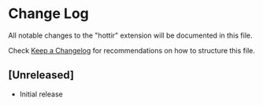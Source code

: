 # Change Log

All notable changes to the "hottir" extension will be documented in this file.

Check [Keep a Changelog](http://keepachangelog.com/) for recommendations on how to structure this file.

## [Unreleased]

- Initial release
